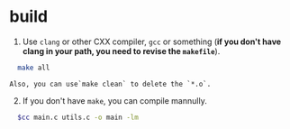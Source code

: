 # build

1. Use `clang` or other CXX compiler, `gcc` or something (**if you don't have clang in your path, you need to revise the `makefile`**).

```bash
  make all
```

    Also, you can use`make clean` to delete the `*.o`.

2. If you don't have `make`, you can compile mannully.

```bash
  $cc main.c utils.c -o main -lm
```
